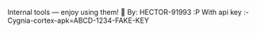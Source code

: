 Internal tools — enjoy using them! 🙂 By: HECTOR-91993 :P
With api key :- Cygnia-cortex-apk=ABCD-1234-FAKE-KEY
